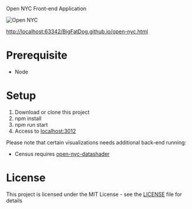 Open NYC Front-end Application

<img alt="Open NYC" src="https://github.com/opennyc/opennyc.github.io/blob/master/assets/img/open-nyc-web.jpg">

[http://localhost:63342/BigFatDog.github.io/open-nyc.html](http://localhost:63342/BigFatDog.github.io/open-nyc.html)

# Prerequisite
* Node

# Setup
1. Download or clone this project
2. npm install
3. npm run start
4. Access to [localhost:3012](localhost:3012)

Please note that certain visualizations needs additional back-end running:
* Census requires [open-nyc-datashader](https://github.com/opennyc/open-nyc-datashader)

# License

This project is licensed under the MIT License - see the [LICENSE](LICENSE) file for details
